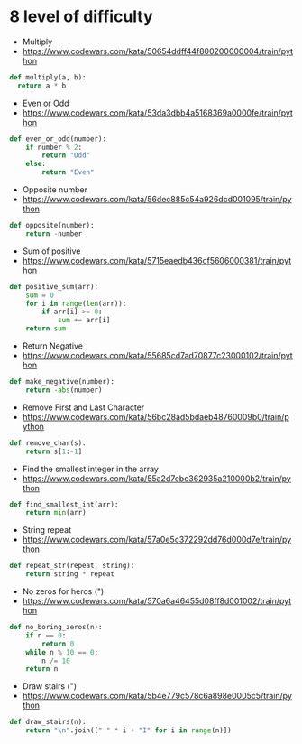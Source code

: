 # 8 level of difficulty


* Multiply
* https://www.codewars.com/kata/50654ddff44f800200000004/train/python

```python
def multiply(a, b):
  return a * b
```


* Even or Odd
* https://www.codewars.com/kata/53da3dbb4a5168369a0000fe/train/python

```python
def even_or_odd(number):
    if number % 2:
        return "Odd"
    else:
        return "Even"
```


* Opposite number
* https://www.codewars.com/kata/56dec885c54a926dcd001095/train/python

```python
def opposite(number):
    return -number
```


* Sum of positive
* https://www.codewars.com/kata/5715eaedb436cf5606000381/train/python

```python
def positive_sum(arr):
    sum = 0
    for i in range(len(arr)):
        if arr[i] >= 0:
            sum += arr[i]
    return sum
```


* Return Negative
* https://www.codewars.com/kata/55685cd7ad70877c23000102/train/python

```python
def make_negative(number):
    return -abs(number)
```


* Remove First and Last Character
* https://www.codewars.com/kata/56bc28ad5bdaeb48760009b0/train/python

```python
def remove_char(s):
    return s[1:-1]
```


* Find the smallest integer in the array
* https://www.codewars.com/kata/55a2d7ebe362935a210000b2/train/python

```python
def find_smallest_int(arr):
    return min(arr)
```


* String repeat
* https://www.codewars.com/kata/57a0e5c372292dd76d000d7e/train/python

```python
def repeat_str(repeat, string):
    return string * repeat
```


* No zeros for heros (")
* https://www.codewars.com/kata/570a6a46455d08ff8d001002/train/python

```python
def no_boring_zeros(n):
    if n == 0:
        return 0
    while n % 10 == 0:
        n /= 10
    return n
```


* Draw stairs (")
* https://www.codewars.com/kata/5b4e779c578c6a898e0005c5/train/python

```python
def draw_stairs(n):
    return "\n".join([" " * i + "I" for i in range(n)])
```
